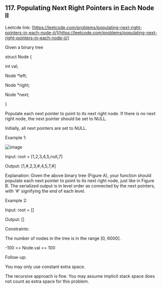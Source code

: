 ## 117. Populating Next Right Pointers in Each Node II


Leetcde link: [https://leetcode.com/problems/populating-next-right-pointers-in-each-node-ii/](https://leetcode.com/problems/populating-next-right-pointers-in-each-node-ii/)

Given a binary tree

struct Node {

int val;

Node *left;

Node *right;

Node *next;

}

Populate each next pointer to point to its next right node. If there is no next right node, the next pointer should be set to NULL.

Initially, all next pointers are set to NULL.

 

Example 1:

![image](https://user-images.githubusercontent.com/37321492/168464926-8b0b199c-1704-44c7-aafc-81f271fcfd7e.png)


Input: root = [1,2,3,4,5,null,7]

Output: [1,#,2,3,#,4,5,7,#]

Explanation: Given the above binary tree (Figure A), your function should populate each next pointer to point to its next right node, just like in Figure B. The serialized output is in level order as connected by the next pointers, with '#' signifying the end of each level.

Example 2:

Input: root = []

Output: []

Constraints:

The number of nodes in the tree is in the range [0, 6000].

-100 <= Node.val <= 100

Follow-up:

You may only use constant extra space.

The recursive approach is fine. You may assume implicit stack space does not count as extra space for this problem.
